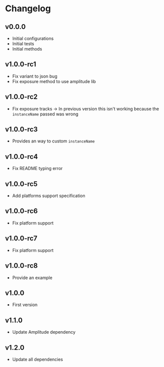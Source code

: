 # Changelog

## v0.0.0
* Initial configurations
* Initial tests
* Initial methods

## v1.0.0-rc1
* Fix variant to json bug
* Fix exposure method to use amplitude lib

## v1.0.0-rc2
* Fix exposure tracks
  -> In previous version this isn't working because the `instanceName` passed was wrong

## v1.0.0-rc3
* Provides an way to custom `instanceName`

## v1.0.0-rc4
* Fix README typing error

## v1.0.0-rc5
* Add platforms support specification

## v1.0.0-rc6
* Fix platform support

## v1.0.0-rc7
* Fix platform support

## v1.0.0-rc8
* Provide an example

## v1.0.0
* First version 

## v1.1.0
* Update Amplitude dependency

## v1.2.0
* Update all dependencies